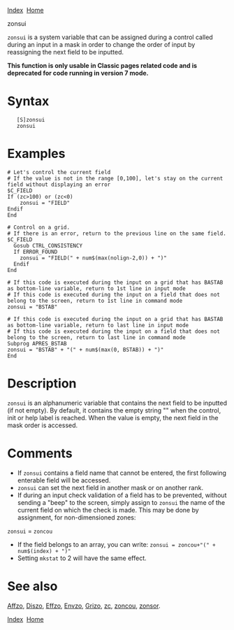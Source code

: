 [Index](index.html)  [Home](getting-started_home.html)

zonsui

`zonsui` is a system variable that can be assigned during a control called during an input in a mask in order to change the order of input by reassigning the next field to be inputted.

**This function is only usable in Classic pages related code and is deprecated for code running in version 7 mode.**

# Syntax

```
   [S]zonsui
   zonsui
```

# Examples

```
# Let's control the current field
# If the value is not in the range [0,100], let's stay on the current field without displaying an error
$C_FIELD
If (zc>100) or (zc<0)
    zonsui = "FIELD"
Endif
End

# Control on a grid.
# If there is an error, return to the previous line on the same field.
$C_FIELD
  Gosub CTRL_CONSISTENCY
  If ERROR_FOUND
    zonsui = "FIELD(" + num$(max(nolign-2,0)) + ")"
  Endif
End

# If this code is executed during the input on a grid that has BASTAB as bottom-line variable, return to 1st line in input mode
# If this code is executed during the input on a field that does not belong to the screen, return to 1st line in command mode
zonsui = "BSTAB"

# If this code is executed during the input on a grid that has BASTAB as bottom-line variable, return to last line in input mode
# If this code is executed during the input on a field that does not belong to the screen, return to last line in command mode
Subprog APRES_BSTAB
zonsui = "BSTAB" + "(" + num$(max(0, BSTAB)) + ")"
End
```

# Description

`zonsui` is an alphanumeric variable that contains the next field to be inputted (if not empty). By default, it contains the empty string "" when the control, init or help label is reached. When the value is empty, the next field in the mask order is accessed.

# Comments

* If `zonsui` contains a field name that cannot be entered, the first following enterable field will be accessed.
* `zonsui` can set the next field in another mask or on another rank.
* If during an input check validation of a field has to be prevented, without sending a "beep" to the screen, simply assign to `zonsui` the name of the current field on which the check is made. This may be done by assignment, for non-dimensioned zones:

`zonsui` = `zoncou`

* If the field belongs to an array, you can write:
  `zonsui = zoncou+"(" + num$(index) + ")"`
* Setting `mkstat` to 2 will have the same effect.

# See also

[Affzo](4gl_Affzo.html), [Diszo](4gl_Diszo.html), [Effzo](4gl_Effzo.html), [Envzo](4gl_Envzo.html), [Grizo](4gl_Grizo.html), [zc](4gl_Zc.html), [zoncou](4gl_Zoncou.html), [zonsor](4gl_Zonsor.html).

  

[Index](index.html)  [Home](getting-started_home.html)